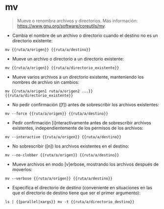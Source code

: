# mv

> Mueve o renombra archivos y directorios.
> Más información: <https://www.gnu.org/software/coreutils/mv>.

- Cambia el nombre de un archivo o directorio cuando el destino no es un directorio existente:

`mv {{ruta/a/origen}} {{ruta/a/destino}}`

- Mueve un archivo o directorio a un directorio existente:

`mv {{ruta/a/origen}} {{ruta/a/directorio_existente}}`

- Mueve varios archivos a un directorio existente, manteniendo los nombres de archivo sin cambios:

`mv {{ruta/a/origen1 ruta/a/origen2 ...}} {{ruta/a/directorio_existente}}`

- No pedir confirmación ([f]) antes de sobrescribir los archivos existentes:

`mv --force {{ruta/a/origen}} {{ruta/a/destino}}`

- Pedir confirmación [i]nteractivamente antes de sobrescribir archivos existentes, independientemente de los permisos de los archivos:

`mv --interactive {{ruta/a/origen}} {{ruta/a/destino}}`

- No sobrescribir ([n]) los archivos existentes en el destino:

`mv --no-clobber {{ruta/a/origen}} {{ruta/a/destino}}`

- Mueve archivos en modo [v]erbose, mostrando los archivos después de moverlos:

`mv --verbose {{ruta/a/origen}} {{ruta/a/destino}}`

- Especifica el directorio de destino (conveniente en situaciones en las que el directorio de destino tiene que ser el primer argumento):

`ls | {{parallel|xargs}} mv -t {{ruta/a/directorio_destino}}`

